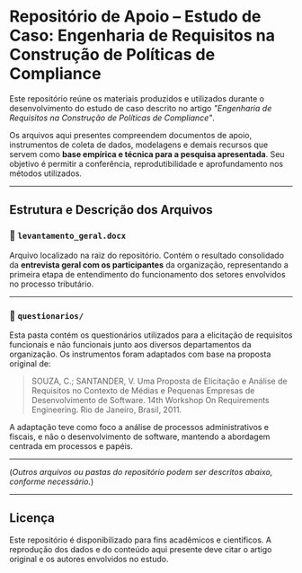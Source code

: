 # Repositório de Apoio – Estudo de Caso: Engenharia de Requisitos na Construção de Políticas de Compliance

Este repositório reúne os materiais produzidos e utilizados durante o desenvolvimento do estudo de caso descrito no artigo _"Engenharia de Requisitos na Construção de Políticas de Compliance"_.

Os arquivos aqui presentes compreendem documentos de apoio, instrumentos de coleta de dados, modelagens e demais recursos que servem como **base empírica e técnica para a pesquisa apresentada**. Seu objetivo é permitir a conferência, reprodutibilidade e aprofundamento nos métodos utilizados.

---

## Estrutura e Descrição dos Arquivos

### 📄 `levantamento_geral.docx`
Arquivo localizado na raiz do repositório. Contém o resultado consolidado da **entrevista geral com os participantes** da organização, representando a primeira etapa de entendimento do funcionamento dos setores envolvidos no processo tributário.

---

### 📁 `questionarios/`
Esta pasta contém os questionários utilizados para a elicitação de requisitos funcionais e não funcionais junto aos diversos departamentos da organização. Os instrumentos foram adaptados com base na proposta original de:

> SOUZA, C.; SANTANDER, V. Uma Proposta de Elicitação e Análise de Requisitos no Contexto de Médias e Pequenas Empresas de Desenvolvimento de Software. 14th Workshop On Requirements Engineering. Rio de Janeiro, Brasil, 2011.

A adaptação teve como foco a análise de processos administrativos e fiscais, e não o desenvolvimento de software, mantendo a abordagem centrada em processos e papéis.

---

(*Outros arquivos ou pastas do repositório podem ser descritos abaixo, conforme necessário.*)

---

## Licença

Este repositório é disponibilizado para fins acadêmicos e científicos. A reprodução dos dados e do conteúdo aqui presente deve citar o artigo original e os autores envolvidos no estudo.
